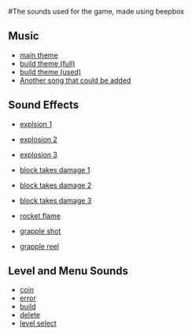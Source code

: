 #The sounds used for the game, made using beepbox

## Music
- [main theme](https://www.beepbox.co/#9n31s7k0l00e0ft2ha7g0fj08r1i0o432T0v6u00f10s4q00d03w2h2E0T0v2u00f0qg415d04w2h0E0T0v3u00f0qg413d04w4h0E0T2v6u02f10w4qA009d03w0E100b00000000000icylDwV8O900000000ick8Q4h8nghwm0p28PDxqqfldtcK82-wOVwbWVx8VBN5mhN6nQ5Xd7NxBwAqqfALE8W6qfjLaNeIHcHaEOr8-kEHFObxkYLePaPGOIDGKOsLcHAzIHdD8OcJ_bqqfN_UAPhUl9E_c-AR_jCzVGK4L5UOOeyywzE8WbGjnVgXaPFOczohfbV_4ye4Z9CL-iEDJG2ewzE8-4gsH4GOI0LaKKVQqKgEIFSaxkYLdPaOuOI6jPWWo3sAHcCyeyieyieSOZCFQucnJa9qDoSLcL4YOIjHaOgWKjbxi4x8mO4RQQu3ihQ4t17hipsRWbzbG8WazbCKPhYPA4t17ghM59BPnEG8W2ewzEC9cL1ywIQo3Vd6vBlkzmzpCnBlBeqcGJHWCqcPb4aXH_b_aqcNjjjjjjjjIZJvmTJ_BldcKkDHd6l9d6lBlBplklBplpjCzaHaZHsOPqXSYGJlcHaHaOGEHaOGOJGIHSJPbdHKLYLYXi3FbZCjnO2eAO-rjbOGGSLrcOYGIHaHaGEEEECaCQjH35jasPa8jrdQO4O4TP8jVVdP-llilqdCppvBlBplpmllmtnC0)
- [build theme (full)](https://www.beepbox.co/#9n35sbk0l00e0nt27a7g0vj0er3i0o432T0v2u00f42ja0x72r02b0qYA12hb21d01d04w2h0E0T0v2u00f0qg417d04w2h0E0T0v2u00f0qg404d04w4h0E0T2v5u02f10w4qw403d03w0E0T2v5u02f10v8qw405d03w0E0T2v4u02f10w4qw00d03w0E0T4v1uf0f0q00z6666ji8k8k3jSBKSJJAArriiiiii07JCABrzrrrrrrr00YrkqHrsrrrrjr005zrAqzrjzrrqr1jRjrqGGrrzsrsA099ijrABJJJIAzrrtirqrqjqixzsrAjrqjiqaqqysttAJqjikikrizrHtBJJAzArzrIsRCITKSS099ijrAJS____Qg99habbCAYrDzh00E0T2v1u15f10w4qw02d03w0E0b00000000000yc000000000000000064zh5o00000000x4Ph5pUCECECHKYQ000008h4h400h4h4h4h4000000000004h4h004h0000000000000000000002cA0000000000000000000000000000000000000000000000000p2aIIQujbAQux8i1ULpJvP5iHSR_fKSrnQlrCRYc2SbTwTFr82vw2uhIS5KihA1pXYwooFE-zbEpEY18zN2IzE8W2enQ6ngVE-X48YOMzE8W2enQ6nhKpw6o1q1DVg60Vgc9cLpH-1O_e4bUh8zR4zE8W9vLsnTspua4t17hfbTfvX9h84YzpIboV82qXd7wAdm4tcO90ZE-X1nOSaD84wcJduCqX8WpAi3bI5wNyNPhYpk2gb6ndvaGTieCp4vrLy36bdOGSa4IOXdWfTr0A2Ptfw49Pq-Kg44hI1jjq-GsQu2gQPhY42qfD8Dki2TJ7Ar1mYjN4YvZFILzRjyaUGXVzaGH_GLWTpOrH8XCtHye8GGHPaEU0oWpFCCuFACnHIBnOXFDPXyegi2K87Ssyth8bVyMm3roGsQ4wLyaa9HXllmhQP8A75S2MoNpN4UQQvO-amIZ-MrIYLCLMhA7nAt7aaOdob0hVm_VBPOZPTVhppdCze14qqcyH9EzOqICyf9GOq8YCHi8WaqieyCAzEFF8Waulg9chUKPnIShVdmjh7ARpd4ujk01pBfACkSWxPahtU3obJTCAuwnu94uRm8nmKpPc17j292YnoL7yVlowhw04NQQVhULjaiwaqqrrjNT8aqGXbHzNToJFFFFFFFFFFFFFFFFFFFFFFFd40000000)
- [build theme (used)](https://www.beepbox.co/#9n35sbk0l00e06t27a7g06j09r1i0o432T0v3u10f0qg01d04w2h0E0T0v1u10f0qg01d04w2h0E0T0v2u00f0qg01d04w4h0E0T2v5u02f10w4qw00d03w0E0T2v5u02f10w4qw00d03w0E0T2v5u02f10w4qw00d03w0E0T4v1uf0f0q00z6666ji8k8k3jSBKSJJAArriiiiii07JCABrzrrrrrrr00YrkqHrsrrrrjr005zrAqzrjzrrqr1jRjrqGGrrzsrsA099ijrABJJJIAzrrtirqrqjqixzsrAjrqjiqaqqysttAJqjikikrizrHtBJJAzArzrIsRCITKSS099ijrAJS____Qg99habbCAYrDzh00E0T2v1u15f10w4qw02d03w0E0b00000000024jd48h4h40000000000000000000p26bmrnOpt9aLrnMeKSrn_lKrnMMboLu3uBIw9-002qXd7wAdm4tcO90ZE-X1nOSaD84wcJduCqX8WpAi3bI5wNyNPhYpk2gb6ndvaGTieCp4vrLy36bdOGSa4IOXdWfNr4r4ITjU32pJvn88ynFJvp3CzO4wGh8ajhYpll8A5fqfI5wJCz-DpOE4wFdBYuwmTtmXnkpll8A5tm2MnRQXel0A5thpIL09T4PPcTBtXSnt4M39jdcQPAOjI5tAP1BTjdCze14qqcyH9EzOqICyf9GOq8YCHi8WaqieyCAzEFF8Waulg9chUKPnIShVdmjh7ARpd4ujk0IODOjartgVB8KY1I5SXPifgbL4yfqH4bHncVC0zFx4xubInzNsGIg8M1ctdekubw0000)
- [Another song that could be added](https://www.beepbox.co/#9n31s7k0l00e0gt2ma7g0jj07r1i0o432T0v2u00f0qg00d04w2h0E0T0v2u00f0qg00d04w2h0E0T0v1u10f0qg01d04w2h0E0T2v5u02f10w4qw00d03w0E0b00000id01g00018Nh5pN8ichw0000000000000004x4P4h4x8h5000p25sDyWqfK0wyfsEEuQv59-PhW2Wqfz8DpijksQuK63llkjlurrKSXJKWhPNvyqa2esThhhgs78UwEUxgzN6z8j8YgEO9dskQu8wqqqVaGOCGCCOywzQaaaE6CSKyyyOCCCz3Ga6qfzYhEEOfN2yz8DbJO9Ou9B39O9MagHGNkFOsysC2IFF8-hOEGHL9N8HOsyp4HOsysC1MICGWHPutX9O9OsHYD8C_YD8D9Ly60wyetD9Qiddd97ElQQSlRiBttddBZ160kQowFFFFFFFFFFFFFFFQGqqqqqqkOAQkkpdddd97Ol55556jjjjAQkkkkpdddddeBjjjjjjjAQkkkkkkkkkk5U0)

## Sound Effects
- [explsion 1](https://www.beepbox.co/#9n14s0k0l00e00t2ma7g00j07r3i0o4T1v1ucaf0q0x10r71d23A1F0B9Q2030Pef20E3b96287gT2v2u02f20w4107qw00d03w0E0T2v1u02f10w4qw00d01w0E0T3v1uf8f0q0w10p7d08S-IqiiiiiiiiiiiiE1biT3v1uf9f0qww10l51d08SW86bmhkrrzrkrrrE1b6b4h00p1P0bCROcMubw96Cz8py0dj4kVy9E9Patw74XNqqYgf0F7RhVu0000)
- [explosion 2](https://www.beepbox.co/#9n14s0k0l00e00t2ma7g00j07r3i0o4T1v1ucaf0q0x10r71d23A1F0B9Q2030Pef20E3b96287gT2v2u02f20w4107qw00d03w0E0T2v1u02f10w4qw00d01w0E0T3v1uf8f0q0w10p7d08S-IqiiiiiiiiiiiiE1biT3v1uf9f0qww10l51d08SW86bmhkrrzrkrrrE1b6b4h00p1Q0bCROYIubw96Czcpy8NchjC8E09XapDnNnmm4CI43MahZuunw000)
- [explosion 3](https://www.beepbox.co/#9n14s0k0l00e00t2ma7g00j07r3i0o4T1v1ucaf0q0x10r71d23A1F0B9Q2030Pef20E3b96287gT2v2u02f20w4107qw00d03w0E0T2v1u02f10w4qw00d01w0E0T3v1uf8f0q0w10p7d08S-IqiiiiiiiiiiiiE1biT3v1uf9f0qww10l51d08SW86bmhkrrzrkrrrE1b6b4h00p1Q0bCROVMubw8iqMxC8P4N5eoyw0DIFCtv5tponcDwkzjhD7BU0000)

- [block takes damage 1](https://www.beepbox.co/#9n14s0k0l00e00t2ma7g00j07r3i0o4T0v1u10f0qg01d04w2h0E0T2v2u02f0q0x10p71d08w0E1biT2v1u02f10w4qw00d01w0E0T3v1uf8f0q0w10p7d08S-IqiiiiiiiiiiiiE1biT3v1uf9f0qww10l51d08SW86bmhkrrzrkrrrE1b6b4h00p1e0aq0xouqw00000)
- [block takes damage 2](https://www.beepbox.co/#9n14s0k0l00e00t2ma7g00j07r3i0o4T0v1u10f0qg01d04w2h0E0T2v2u02f0q0x10p71d08w0E1biT2v1u02f10w4qw00d01w0E0T3v1uf8f0q0w10p7d08S-IqiiiiiiiiiiiiE1biT3v1uf9f0qww10l51d08SW86bmhkrrzrkrrrE1b6b4h00p1e0aq00kDCE00000)
- [block takes damage 3](https://www.beepbox.co/#9n14s0k0l00e00t2ma7g00j07r3i0o4T0v1u10f0qg01d04w2h0E0T2v2u02f0q0x10p71d08w0E1biT2v1u02f10w4qw00d01w0E0T3v1uf8f0q0w10p7d08S-IqiiiiiiiiiiiiE1biT3v1uf9f0qww10l51d08SW86bmhkrrzrkrrrE1b6b4h00p1i0aq00eq0yGfdg00000)

- [rocket flame](https://www.beepbox.co/#9n14s0k0l00e00t2ma7g00j07r3i0o4T1v1ucaf0q0x10r71d23A1F0B9Q2030Pef20E3b96287gT2v2u02f20w4107qw00d04w0E0T2v1u02f10w4qw00d01w0E0T3v1uf8f0q0w10p7d08S-IqiiiiiiiiiiiiE1biT3v1uf9f0qww10l51d08SW86bmhkrrzrkrrrE1b6b4h00p1e0bdH_03Ns00000)

- [grapple shot](https://www.beepbox.co/#9n34s0k0l00e00t2ma7g00j07r3i0o433T0v1u00f0q0x10r71d23w2h0E3b9080gT0v1u10f0qg01d04w2h0E0T0v1u10f0qg01d04w2h0E0T3v2ugaf0qwx10i611d08SarABJSSSSSRJIAzE1b6T2v1u02f10w4qw00d01w0E0T3v1uf8f0q0w10p7d08S-IqiiiiiiiiiiiiE1biT3v1uf9f0qww10l51d08SW86bmhkrrzrkrrrE1b6b4h4g0p1t09cFYnBAHgAubw02FJj4gf5M00000)
- [grapple reel](https://www.beepbox.co/#9n34s0k0l00e00t1Da7g00j07r3i0o433T0v1u00f0q0x10r71d23w2h0E3b9080gT0v1u00f0qg01d04w5h0E0T0v1u10f0qg01d04w2h0E0T3v2ugaf0qwx10i611d08SarABJSSSSSRJIAzE1b6T2v5u02f10w4qw00d01w0E0T3v1uf8f0q0w10p7d08S-IqiiiiiiiiiiiiE1biT3v1uf9f0qww10l51d08SW86bmhkrrzrkrrrE1b6b4h4g0p22c0000FyZlxkkQQxkkQQQxkkxkkQQQQQQQQQQQQQQQQQQQQQQQQQQQQQQQQQQQQQQQQQQQQQwaoLloJd8Jddddddddddddddddddddddddddddddddddddddddddddddddddddddd80000)

## Level and Menu Sounds
- [coin](https://www.beepbox.co/#9n11s6k0l00e03t43a7g0fj07r1i0o4T0v0u00f0qg01d04w2h0E0T4v2uf0f0q011z6666ji8k8k3jSBKSJJAArriiiiii07JCABrzrrrrrrr00YrkqHrsrrrrjr005zrAqzrjzrrqr1jRjrqGGrrzsrsA099ijrABJJJIAzrrtirqrqjqixzsrAjrqjiqaqqysttAJqjikikrizrHtBJJAzArzrIsRCITKSS099ijrAJS____Qg99habbCAYrDzh00E0b4h400000000h4g00000000p1mFE-jd7yUunwaqcZ0kQDyU0)
- [error](https://www.beepbox.co/#9n31sbk0l00e00t2na7g0fj07r3i0o433T0v0u00f0qg01d04w2h0E0T0v1u10f0qg01d04w2h0E0T0v0u10f0qg01d04w2h0E0T2v5u15f10w4qw02d03w0E0b00000000000g000000000100000000004h400000000p1F002PkW_xkQv8Gpuhq1q3LM5chO0pydFchir59f7g0)
- [build](https://www.beepbox.co/#9n31sbk0l00e00t2na7g0fj07r3i0o433T0v0u00f0qg01d04w2h0E0T0v1u10f0qg01d04w2h0E0T0v0u10f0qg01d04w2h0E0T2v0u15f10w4qw02d03w0E0b40000000000g0000000001000000000040000000000p1g0000IQpo2TaXf8M0)
- [delete](https://www.beepbox.co/#9n31sbk0l00e00t2na7g0fj07r3i0o433T0v0u00f0qg01d04w2h0E0T0v1u10f0qg01d04w2h0E0T0v0u10f0qg01d04w2h0E0T2v0u02f10w4qw02d03w0E0b40000000000g0000000001000000000040000000000p1h0000IQpo2gKgYYz00)
- [level select](https://www.beepbox.co/#9n31sbk0l00e00t2na7g0fj07r3i0o433T0v0u00f0qg01d04w2h0E0T0v1u10f0qg01d04w2h0E0T0v3u10f0qg01d04w2h0E0T2v0u02f10w4qw01d03w0E0b40000000000g0000000001000000000040000000000p1rFE-45kCnhpBWIYn0001ja8b3PI0)
